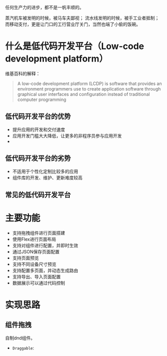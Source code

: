任何生产力的进步，都不是一帆丰顺的。

蒸汽机车被发明的时候，被马车夫鄙视；
流水线发明的时候，被手工业者抵制；
而移动支付，更是让门口的工行营业厅关门，当然也端了小偷的饭碗。

# 什么是低代码开发平台（Low-code development platform）

维基百科的解释：

> A low-code development platform (LCDP) is software that provides an environment programmers use to create application software through graphical user interfaces and configuration instead of traditional computer programming

## 低代码开发平台的优势

* 提升应用的开发和交付速度
* 应用开发门槛大大降低，让更多的非程序员参与应用开发
* 

## 低代码开发平台的劣势

* 不适用于个性化定制比较多的应用
* 组件库的开发、维护、更新难度较高

## 常见的低代码开发平台





# 主要功能

* 支持拖拽组件进行页面搭建
* 使用Flex进行页面布局
* 支持对组件进行配置，并即时生效
* 通过JSON保存页面配置
* 支持页面预览
* 支持不同设备尺寸预览
* 支持配置多页面，并动态生成路由
* 支持导出、导入页面配置
* 数据展示可以通过代码控制

# 实现思路

## 组件拖拽

自制dnd组件。

* `Draggable`: 

